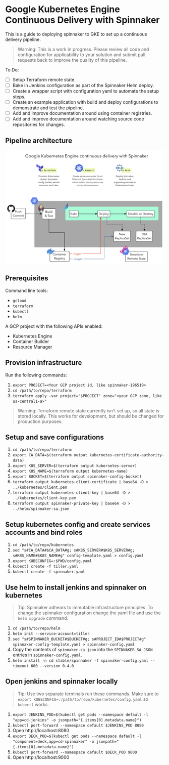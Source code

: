 # Google Kubernetes Engine Continuous Delivery with Spinnaker

This is a guide to deploying spinnaker to GKE to set up a continuous delivery pipeline.

> Warning: This is a work in progress. Please review all code and configuration for applicability to your solution and submit pull requests back to improve the quality of this pipeline.

To Do:
- [ ] Setup Terraform remote state.
- [ ] Bake in Jenkins configuration as part of the Spinnaker Helm deploy.
- [ ] Create a wrapper script with configuration yaml to automate the setup steps.
- [ ] Create an example application with build and deploy configurations to demonstrate and test the pipeline.
- [ ] Add and improve documentation around using container registries.
- [ ] Add and improve documentation around watching source code repositories for changes.

## Pipeline architecture

<p align="center">
  <img src="GKE-Spinnaker.png?raw=true" alt="GKE Spinnaker Pipeline"/>
</p>

## Prerequisites

Command line tools:

- `gcloud`
- `terraform`
- `kubectl`
- `helm`

A GCP project with the following APIs enabled:

- Kubernetes Engine
- Container Builder
- Resource Manager


## Provision infrastructure

Run the following commands:
1. `export PROJECT=<Your GCP project id, like spinnaker-196519>`
1. `cd /path/to/repo/terraform`
1. `terraform apply -var project="$PROJECT" zone="<your GCP zone, like us-central1-a>"`

> Warning: Terraform remote state currently isn't set up, so all state is stored locally. This works for development, but should be changed for production purposes.

## Setup and save configurations

1. `cd /path/to/repo/terraform`
1. `export CA_DATA=$(terraform output kubernetes-certificate-authority-data)`
1. `export K8S_SERVER=$(terraform output kubernetes-server)`
1. `export K8S_NAME=$(terraform output kubernetes-name)`
1. `export BUCKET=$(terraform output spinnaker-config-bucket)`
1. `terraform output kubernetes-client-certificate | base64 -D > ../kubernetes/client.pem`
1. `terraform output kubernetes-client-key | base64 -D > ../kubernetes/client-key.pem`
1. `terraform output spinnaker-private-key | base64 -D > ../helm/spinnaker-sa.json`

## Setup kubernetes config and create services accounts and bind roles

1. `cd /path/to/repo/kubernetes`
1. `sed "s#CA_DATA#$CA_DATA#g; s#K8S_SERVER#$K8S_SERVER#g; s#K8S_NAME#$K8S_NAME#g" config-template.yaml > config.yaml`
1. `export KUBECONFIG=:$PWD/config.yaml`
1. `kubectl create -f tiller.yaml`
1. `kubectl create -f spinnaker.yaml`

## Use helm to install jenkins and spinnaker on kubernetes

> Tip: Spinnaker adhears to immutable infrastructure principles. To change the spinnaker configuration change the yaml file and use the `helm upgrade` command.

1. `cd /path/to/repo/helm`
1. `helm init --service-account=tiller`
1. `sed "s#SPINNAKER_BUCKET#$BUCKET#g; s#PROJECT_ID#$PROJECT#g" spinnaker-config-template.yaml > spinnaker-config.yaml`
1. Copy the contents of `spinnaker-sa.json` into the `SPINNAKER_SA_JSON` entries in `spinnaker-config.yaml`.
1. `helm install -n cd stable/spinnaker -f spinnaker-config.yaml --timeout 600 --version 0.4.0`

## Open jenkins and spinnaker locally

> Tip: Use two separate terminals run these commands. Make sure to `export KUBECONFIG=:/path/to/repo/kubernetes/config.yaml` so `kubectl` works.

1. `export JENKINS_POD=$(kubectl get pods --namespace default -l "app=cd-jenkins" -o jsonpath="{.items[0].metadata.name}")`
1. `kubectl port-forward --namespace default $JENKINS_POD 8080`
1. Open http://localhost:8080
1. `export DECK_POD=$(kubectl get pods --namespace default -l "component=deck,app=cd-spinnaker" -o jsonpath="{.items[0].metadata.name}")`
1. `kubectl port-forward --namespace default $DECK_POD 9000`
1. Open http://localhost:9000

